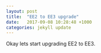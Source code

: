 ```yaml
---
layout: post
title:  "EE2 to EE3 upgrade"
date:   2017-09-08 10:28:48 +1000
categories: jekyll update
---
```


Okay lets start upgrading EE2 to EE3.
